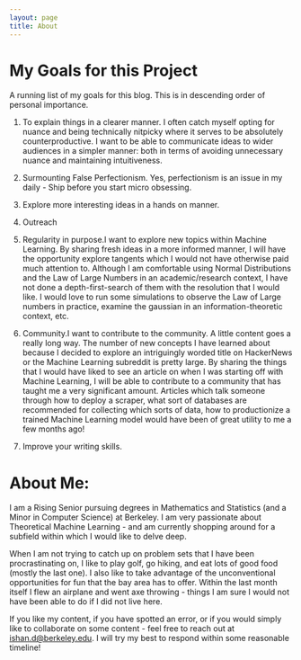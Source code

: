 ```yaml
---
layout: page
title: About
---
```


# My Goals for this Project

A running list of my goals for this blog. This is in descending order of personal importance.

1. To explain things in a clearer manner. I often catch myself opting for nuance and being technically nitpicky where it serves to be absolutely counterproductive. I want to be able to communicate ideas to wider audiences in a simpler manner: both in terms of avoiding unnecessary nuance and maintaining intuitiveness.

2. Surmounting False Perfectionism. Yes, perfectionism is an issue in my daily - Ship before you start micro obsessing.

4. Explore more interesting ideas in a hands on manner.
5. Outreach
6. Regularity in purpose.I want to explore new topics within Machine Learning. By sharing fresh ideas in a more informed manner, I will have the opportunity explore tangents which I would not have otherwise paid much attention to. Although I am comfortable using Normal Distributions and the Law of Large Numbers in an academic/research context, I have not done a depth-first-search of them with the resolution that I would like. I would love to run some simulations to observe the Law of Large numbers in practice, examine the gaussian in an information-theoretic context, etc.

7. Community.I want to contribute to the community. A little content goes a really long way. The number of new concepts I have learned about because I decided to explore an intriguingly worded title on HackerNews or the Machine Learning subreddit is pretty large. By sharing the things that I would have liked to see an article on when I was starting off with Machine Learning, I will be able to contribute to a community that has taught me a very significant amount. Articles which talk someone through how to deploy a scraper, what sort of databases are recommended for collecting which sorts of data, how to productionize a trained Machine Learning model would have been of great utility to me a few months ago!
8. Improve your writing skills.  


# About Me:

I am a Rising Senior pursuing degrees in Mathematics and Statistics (and a Minor in Computer Science) at Berkeley. I am very passionate about Theoretical Machine Learning - and am currently shopping around for a subfield within which I would like to delve deep.

When I am not trying to catch up on problem sets that I have been procrastinating on, I like to play golf, go hiking, and eat lots of good food (mostly the last one). I also like to take advantage of the unconventional opportunities for fun that the bay area has to offer. Within the last month itself I flew an airplane and went axe throwing - things I am sure I would not have been able to do if I did not live here.

If you like my content, if you have spotted an error, or if you would simply like to collaborate on some content - feel free to reach out at ishan.d@berkeley.edu. I will try my best to respond within some reasonable timeline!

